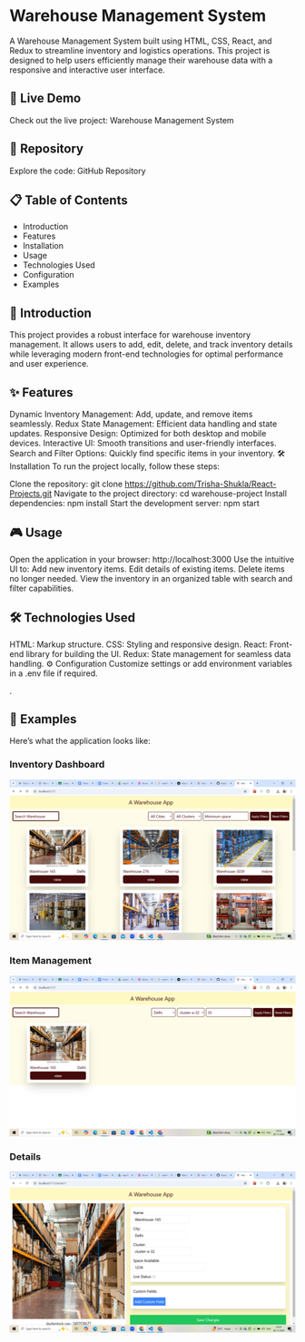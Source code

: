 # Warehouse Management System
A Warehouse Management System built using HTML, CSS, React, and Redux to streamline inventory and logistics operations. This project is designed to help users efficiently manage their warehouse data with a responsive and interactive user interface.

## 🚀 Live Demo
Check out the live project: Warehouse Management System

## 📂 Repository
Explore the code: GitHub Repository

## 📋 Table of Contents
- Introduction
- Features
- Installation
- Usage
- Technologies Used
- Configuration
- Examples


## 📖 Introduction
This project provides a robust interface for warehouse inventory management. It allows users to add, edit, delete, and track inventory details while leveraging modern front-end technologies for optimal performance and user experience.

## ✨ Features
Dynamic Inventory Management: Add, update, and remove items seamlessly.
Redux State Management: Efficient data handling and state updates.
Responsive Design: Optimized for both desktop and mobile devices.
Interactive UI: Smooth transitions and user-friendly interfaces.
Search and Filter Options: Quickly find specific items in your inventory.
🛠️ Installation
To run the project locally, follow these steps:

Clone the repository:
git clone https://github.com/Trisha-Shukla/React-Projects.git
Navigate to the project directory:
cd warehouse-project
Install dependencies:
npm install
Start the development server:
npm start

## 🎮 Usage
Open the application in your browser:
http://localhost:3000
Use the intuitive UI to:
Add new inventory items.
Edit details of existing items.
Delete items no longer needed.
View the inventory in an organized table with search and filter capabilities.

## 🛠️ Technologies Used
HTML: Markup structure.
CSS: Styling and responsive design.
React: Front-end library for building the UI.
Redux: State management for seamless data handling.
⚙️ Configuration
Customize settings or add environment variables in a .env file if required.

.

## 📸 Examples
Here’s what the application looks like:

### Inventory Dashboard
![Inventry](./src/assets/readmeImages/ss1.png)

### Item Management
![Inventry](./src/assets/readmeImages/ss2.png)

### Details
![Inventry](./src/assets/readmeImages/ss3.png)

